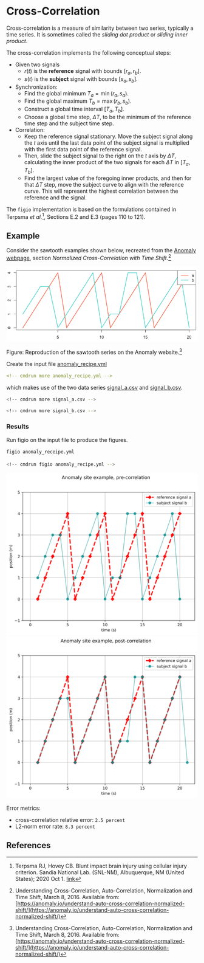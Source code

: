 # Cross-Correlation

Cross-correlation is a measure of similarity between two series, typically a time series.
It is sometimes called the *sliding dot product* or *sliding inner product*.

The cross-correlation implements the following conceptual steps:

* Given two signals
  * $r(t)$ is the **reference** signal with bounds $[r_a, r_b]$.
  * $s(t)$ is the **subject** signal with bounds $[s_a, s_b]$.
* Synchronization:
  * Find the global minimum $T_a = \min(r_a, s_a)$.
  * Find the global maximum $T_b = \max(r_b, s_b)$.
  * Construct a global time interval $[T_a, T_b]$.
  * Choose a global time step, $\Delta T$, to be the minimum of the reference time step and the subject time step. 
* Correlation:
  * Keep the reference signal stationary.  Move the subject signal along the $t$ axis until the last data point of the subject signal is multiplied with the first data point of the reference signal.
  * Then, slide the subject signal to the right on the $t$ axis by $\Delta T$, calculating the inner product of the two signals for each $\Delta T$ in $[T_a, T_b]$.
  * Find the largest value of the foregoing inner products, and then for that $\Delta T$ step, move the subject curve to align with the reference curve.  This will represent the highest correlation between the reference and the signal.

The `figio` implementation is based on the formulations contained in
Terpsma *et al.*[^Terpsma_2020], Sections E.2 and E.3 (pages 110 to 121).

## Example

Consider the sawtooth examples shown below, recreated from the [Anomaly webpage](https://anomaly.io/understand-auto-cross-correlation-normalized-shift/), section *Normalized Cross-Correlation with Time Shift*.[^Anomaly_2016]

![](anomoly-cross-correlation.png)

Figure: Reproduction of the sawtooth series on the Anomaly website.[^Anomaly_2016]

Create the input file [anomaly_recipe.yml](anomaly_recipe.yml)

```yml
<!-- cmdrun more anomaly_recipe.yml -->
```

which makes use of the two data series [signal_a.csv](signal_a.csv) and [signal_b.csv](signal_b.csv).

```sh
<!-- cmdrun more signal_a.csv -->
```

```sh
<!-- cmdrun more signal_b.csv -->
```

### Results

Run figio on the input file to produce the figures.

```sh
figio anomaly_receipe.yml

<!-- cmdrun figio anomaly_recipe.yml -->
```

![out_anomaly_pre_corr.svg](out_anomaly_pre_corr.svg)
![out_anomaly_post_corr.svg](out_anomaly_post_corr.svg)

Error metrics:

* cross-correlation relative error: `2.5 percent`
* L2-norm error rate: `8.3 percent`

## References

[^Terpsma_2020]: Terpsma RJ, Hovey CB. Blunt impact brain injury using cellular injury criterion. Sandia National Lab. (SNL-NM), Albuquerque, NM (United States); 2020 Oct 1. [link](https://www.osti.gov/servlets/purl/1716577)

[^Anomaly_2016]: Understanding Cross-Correlation, Auto-Correlation, Normalization and Time Shift, March 8, 2016.  Available from: [https://anomaly.io/understand-auto-cross-correlation-normalized-shift/](https://anomaly.io/understand-auto-cross-correlation-normalized-shift/)
